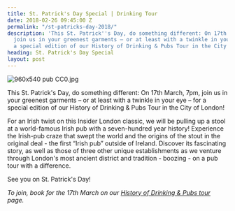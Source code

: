 ```yaml
---
title: St. Patrick's Day Special | Drinking Tour
date: 2018-02-26 09:45:00 Z
permalink: "/st-patricks-day-2018/"
description: 'This St. Patrick''s Day, do something different: On 17th March, 7pm,
  join us in your greenest garments – or at least with a twinkle in your eye – for
  a special edition of our History of Drinking & Pubs Tour in the City of London!'
heading: St. Patrick's Day Special
layout: post
---
```


![960x540 pub CC0.jpg](/uploads/960x540%20pub%20CC0.jpg)

This St. Patrick's Day, do something different: On 17th March, 7pm, join us in your greenest garments – or at least with a twinkle in your eye – for a special edition of our History of Drinking & Pubs Tour in the City of London!

For an Irish twist on this Insider London classic, we will be pulling up a stool at a world-famous Irish pub with a seven-hundred year history! Experience the Irish-pub craze that swept the world and the origins of the stout in the original deal - the first “Irish pub” outside of Ireland. Discover its fascinating story, as well as those of three other unique establishments as we venture through London's most ancient district and tradition - boozing - on a pub tour with a difference.

See you on St. Patrick's Day!

*To join, book for the 17th March on our [History of Drinking & Pubs tour](https://www.insider-london.co.uk/tours/history-of-drinking-and-pubs/) page.*